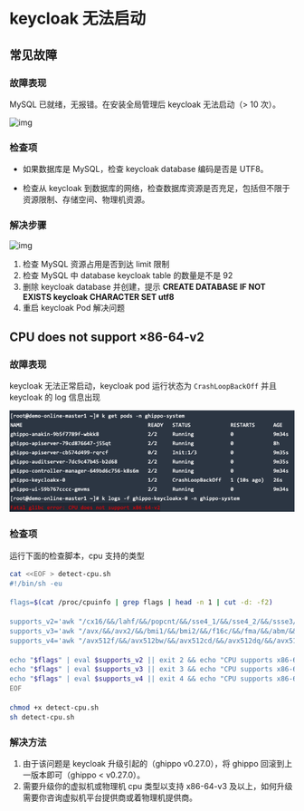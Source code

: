 # keycloak 无法启动

## 常见故障
### 故障表现

MySQL 已就绪，无报错。在安装全局管理后 keycloak 无法启动（> 10 次）。

![img](https://docs.daocloud.io/daocloud-docs-images/docs/reference/images/restart01.png)

### 检查项

- 如果数据库是 MySQL，检查 keycloak database 编码是否是 UTF8。

- 检查从 keycloak 到数据库的网络，检查数据库资源是否充足，包括但不限于资源限制、存储空间、物理机资源。

### 解决步骤

![img](https://docs.daocloud.io/daocloud-docs-images/docs/reference/images/restart02.png)

1. 检查 MySQL 资源占用是否到达 limit 限制
2. 检查 MySQL 中 database keycloak table 的数量是不是 92
3. 删除 keycloak database 并创建，提示 __CREATE DATABASE IF NOT EXISTS keycloak CHARACTER SET utf8__ 
4. 重启 keycloak Pod 解决问题


## CPU does not support ×86-64-v2
### 故障表现

keycloak 无法正常启动，keycloak pod 运行状态为 `CrashLoopBackOff` 并且keycloak 的 log 信息出现

![img.png](../images/14.png)

### 检查项
运行下面的检查脚本，cpu 支持的类型
```bash
cat <<EOF > detect-cpu.sh
#!/bin/sh -eu

flags=$(cat /proc/cpuinfo | grep flags | head -n 1 | cut -d: -f2)

supports_v2='awk "/cx16/&&/lahf/&&/popcnt/&&/sse4_1/&&/sse4_2/&&/ssse3/ {found=1} END {exit !found}"'
supports_v3='awk "/avx/&&/avx2/&&/bmi1/&&/bmi2/&&/f16c/&&/fma/&&/abm/&&/movbe/&&/xsave/ {found=1} END {exit !found}"'
supports_v4='awk "/avx512f/&&/avx512bw/&&/avx512cd/&&/avx512dq/&&/avx512vl/ {found=1} END {exit !found}"'

echo "$flags" | eval $supports_v2 || exit 2 && echo "CPU supports x86-64-v2"
echo "$flags" | eval $supports_v3 || exit 3 && echo "CPU supports x86-64-v3"
echo "$flags" | eval $supports_v4 || exit 4 && echo "CPU supports x86-64-v4"
EOF

chmod +x detect-cpu.sh
sh detect-cpu.sh
```

### 解决方法

1. 由于该问题是 keycloak 升级引起的（ghippo v0.27.0），将 ghippo 回滚到上一版本即可（ghippo < v0.27.0）。
2. 需要升级你的虚拟机或物理机 cpu 类型以支持 x86-64-v3 及以上，如何升级需要你咨询虚拟机平台提供商或着物理机提供商。